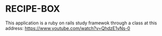 # RECIPE-BOX

This application is a ruby on rails study framewok through a class at this address: 
https://www.youtube.com/watch?v=QhdzE1yNs-0